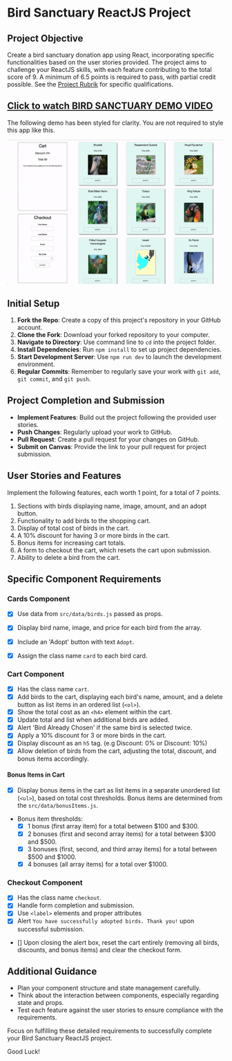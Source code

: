 # Bird Sanctuary ReactJS Project

## Project Objective

Create a bird sanctuary donation app using React, incorporating specific functionalities based on the user stories provided. The project aims to challenge your ReactJS skills, with each feature contributing to the total score of 9. A minimum of 6.5 points is required to pass, with partial credit possible. See the [Project Rubrik](RUBRIK.md) for specific qualifications.

## [Click to watch BIRD SANCTUARY DEMO VIDEO](https://drive.google.com/file/d/1DT8Rt842Dz_sRN9V_beWQrqKamnvrP7s/view?usp=sharing)

The following demo has been styled for clarity. You are not required to style this app like this.

![Bird Sanctuary](./assets/bird-sanctuary.gif)

## Initial Setup

1. **Fork the Repo**: Create a copy of this project's repository in your GitHub account.
2. **Clone the Fork**: Download your forked repository to your computer.
3. **Navigate to Directory**: Use command line to `cd` into the project folder.
4. **Install Dependencies**: Run `npm install` to set up project dependencies.
5. **Start Development Server**: Use `npm run dev` to launch the development environment.
6. **Regular Commits**: Remember to regularly save your work with `git add`, `git commit`, and `git push`.

## Project Completion and Submission

- **Implement Features**: Build out the project following the provided user stories.
- **Push Changes**: Regularly upload your work to GitHub.
- **Pull Request**: Create a pull request for your changes on GitHub.
- **Submit on Canvas**: Provide the link to your pull request for project submission.

## User Stories and Features

Implement the following features, each worth 1 point, for a total of 7 points.

1. Sections with birds displaying name, image, amount, and an adopt button.
1. Functionality to add birds to the shopping cart.
1. Display of total cost of birds in the cart.
1. A 10% discount for having 3 or more birds in the cart.
1. Bonus items for increasing cart totals.
1. A form to checkout the cart, which resets the cart upon submission.
1. Ability to delete a bird from the cart.

## Specific Component Requirements

### Cards Component

- [x] Use data from `src/data/birds.js` passed as props.

- [x] Display bird name, image, and price for each bird from the array.
- [x] Include an 'Adopt' button with text `Adopt`.
- [x] Assign the class name `card` to each bird card.

### Cart Component

- [x] Has the class name `cart`.
- [x] Add birds to the cart, displaying each bird's name, amount, and a delete button as list items in an ordered list (`<ol>`).
- [x] Show the total cost as an `<h4>` element within the cart.
- [x] Update total and list when additional birds are added.
- [x] Alert 'Bird Already Chosen' if the same bird is selected twice.
- [x] Apply a 10% discount for 3 or more birds in the cart.
- [x] Display discount as an `h5` tag. (e.g Discount: 0% or Discount: 10%)
- [x] Allow deletion of birds from the cart, adjusting the total, discount, and bonus items accordingly.

#### Bonus Items in Cart

- [x] Display bonus items in the cart as list items in a separate unordered list (`<ul>`), based on total cost thresholds. Bonus items are determined from the `src/data/bonusItems.js`.

- Bonus item thresholds:
  - [x] 1 bonus (first array item) for a total between $100 and $300.
  - [x] 2 bonuses (first and second array items) for a total between $300 and $500.
  - [x] 3 bonuses (first, second, and third array items) for a total between $500 and $1000.
  - [x] 4 bonuses (all array items) for a total over $1000.

### Checkout Component

- [x] Has the class name `checkout`.
- [x] Handle form completion and submission.
- [x] Use `<label>` elements and proper attributes
- [x] Alert `You have successfully adopted birds. Thank you!` upon successful submission.
- [] Upon closing the alert box, reset the cart entirely (removing all birds, discounts, and bonus items) and clear the checkout form.

## Additional Guidance

- Plan your component structure and state management carefully.
- Think about the interaction between components, especially regarding state and props.
- Test each feature against the user stories to ensure compliance with the requirements.

Focus on fulfilling these detailed requirements to successfully complete your Bird Sanctuary ReactJS project.

Good Luck!
